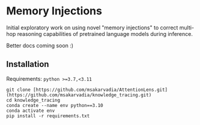 # Memory Injections
Initial exploratory work on using novel "memory injections" to correct multi-hop reasoning capabilities of pretrained language models during inference.

Better docs coming soon :)

## Installation

Requirements: 
`python >=3.7,<3.11`

```
git clone [https://github.com/msakarvadia/AttentionLens.git](https://github.com/msakarvadia/knowledge_tracing.git)
cd knowledge_tracing
conda create --name env python==3.10
conda activate env
pip install -r requirements.txt
```
